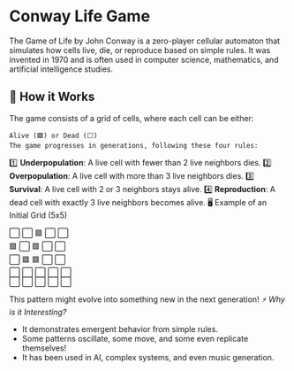 # Conway Life Game #
The Game of Life by John Conway is a zero-player cellular automaton that simulates how cells live, die, or reproduce based on simple rules. It was invented in 1970 and is often used in computer science, mathematics, and artificial intelligence studies.
## 🎲 How it Works ##

The game consists of a grid of cells, where each cell can be either:

    Alive (🟩) or Dead (⬜️)
    The game progresses in generations, following these four rules:

1️⃣ **Underpopulation**: A live cell with fewer than 2 live neighbors dies.
2️⃣ **Overpopulation**: A live cell with more than 3 live neighbors dies.
3️⃣ **Survival**: A live cell with 2 or 3 neighbors stays alive.
4️⃣ **Reproduction**: A dead cell with exactly 3 live neighbors becomes alive.
🖥 Example of an Initial Grid (5x5)

⬜️ ⬜️ 🟩 ⬜️ ⬜️  
🟩 ⬜️ 🟩 ⬜️ ⬜️  
⬜️ 🟩 🟩 ⬜️ ⬜️  
⬜️ ⬜️ ⬜️ ⬜️ ⬜️  
⬜️ ⬜️ ⬜️ ⬜️ ⬜️  

This pattern might evolve into something new in the next generation!
_⚡ Why is it Interesting?_

- It demonstrates emergent behavior from simple rules.
- Some patterns oscillate, some move, and some even replicate themselves!
- It has been used in AI, complex systems, and even music generation.
